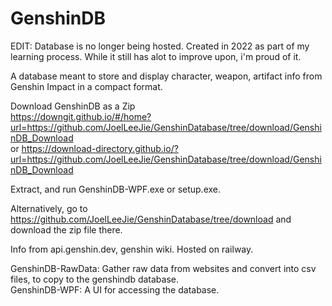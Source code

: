 # GenshinDB
EDIT: Database is no longer being hosted. Created in 2022 as part of my learning process. 
While it still has alot to improve upon, i'm proud of it.

A database meant to store and display character, weapon, artifact info from Genshin Impact in a compact format.

Download GenshinDB as a Zip   
https://downgit.github.io/#/home?url=https://github.com/JoelLeeJie/GenshinDatabase/tree/download/GenshinDB_Download  
or https://download-directory.github.io/?url=https://github.com/JoelLeeJie/GenshinDatabase/tree/download/GenshinDB_Download

Extract, and run GenshinDB-WPF.exe or setup.exe.

Alternatively, go to https://github.com/JoelLeeJie/GenshinDatabase/tree/download and download the zip file there.

Info from api.genshin.dev, genshin wiki. Hosted on railway.

GenshinDB-RawData: Gather raw data from websites and convert into csv files, to copy to the genshindb database.  
GenshinDB-WPF: A UI for accessing the database.


